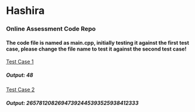 # Hashira

### Online Assessment Code Repo

#### The code file is named as main.cpp, initially testing it against the first test case, please change the file name to test it against the second test case!

[Test Case 1](https://github.com/I-Ishika-012/Hashira/blob/main/input.json)
##### Output: 48

[Test Case 2](https://github.com/I-Ishika-012/Hashira/blob/main/input2.json)
##### Output: 26578120826947392445393525938412333

